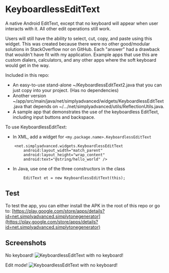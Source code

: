 KeyboardlessEditText
====================

A native Android EditText, except that no keyboard will appear when user interacts with it. All other edit operations still work.

Users will still have the ability to select, cut, copy, and paste using this widget. This was created because there were no other good/modular solutions in StackOverflow nor on GitHub. Each "answer" had a drawback that wouldn't have fit with my application. Example apps that use this are custom dialers, calculators, and any other apps where the soft keyboard would get in the way.

Included in this repo:
- An easy-to-use stand-alone ~/KeyboardlessEditText2.java that you can just copy into your project. (Has no dependencies)
- Another version ~/app/src/main/java/net/simplyadvanced/widgets/KeyboardlessEditText.java that depends on ~/.../net/simplyadvanced/utils/ReflectionUtils.java.
- A sample app that demonstrates the use of the keyboardless EditText, including input buttons and backspace.

To use KeyboardlessEditText:
- In XML, add a widget for `<my.package.name>.KeyboardlessEditText`

```
    <net.simplyadvanced.widgets.KeyboardlessEditText
        android:layout_width="match_parent"
        android:layout_height="wrap_content"
        android:text="@string/hello_world" />
```
            
- In Java, use one of the three constructors in the class

````
        EditText et = new KeyboardlessEditText(this);
````

## Test ##

To test the app, you can either install the APK in the root of this repo or go to: [https://play.google.com/store/apps/details?id=net.simplyadvanced.simplytonegenerator](https://play.google.com/store/apps/details?id=net.simplyadvanced.simplytonegenerator)


## Screenshots ##

No keyboard!
![KeyboardlessEditText with no keyboard!](https://github.com/danialgoodwin/android-widget-keyboardless-edittext/raw/master/Screenshots/keyboardless-edittext-no-keyboard.png)


Edit mode!
![KeyboardlessEditText with no keyboard!](https://github.com/danialgoodwin/android-widget-keyboardless-edittext/raw/master/Screenshots/keyboardless-edittext-in-edit-mode.png)
